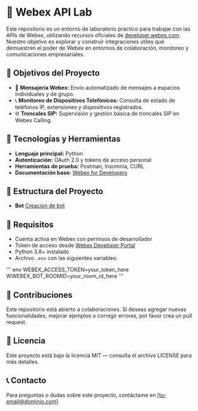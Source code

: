 # 🚀 Webex API Lab

Este repositorio es un entorno de laboratorio práctico para trabajar con las APIs de Webex, utilizando recursos oficiales de [developer.webex.com](https://developer.webex.com). Nuestro objetivo es explorar y construir integraciones útiles que demuestren el poder de Webex en entornos de colaboración, monitoreo y comunicaciones empresariales.

## 📌 Objetivos del Proyecto

- 💬 **Mensajería Webex:** Envío automatizado de mensajes a espacios individuales y de grupo.
- 📞 **Monitoreo de Dispositivos Telefónicos:** Consulta de estado de teléfonos IP, extensiones y dispositivos registrados.
- 🌐 **Troncales SIP:** Supervisión y gestión básica de troncales SIP en Webex Calling.

## 🧰 Tecnologías y Herramientas

- **Lenguaje principal:** Python
- **Autenticación:** OAuth 2.0 y tokens de acceso personal
- **Herramientas de prueba:** Postman, Insomnia, CURL
- **Documentación base:** [Webex for Developers](https://developer.webex.com/docs/api/getting-started)

## 📁 Estructura del Proyecto

- **Bot** [Creacion de bot](bot-webex/README.md)


## 🚦 Requisitos

- Cuenta activa en Webex con permisos de desarrollador  
- Token de acceso desde [Webex Developer Portal](https://developer.webex.com/docs/api/getting-started)  
- Python 3.8+ instalado  
- Archivo `.env` con las siguientes variables:

'''
env
WEBEX_ACCESS_TOKEN=your_token_here
WWEBEX_BOT_ROOMID=your_room_id_here
'''

## 🤝 Contribuciones
Este repositorio está abierto a colaboraciones. Si deseas agregar nuevas funcionalidades, mejorar ejemplos o corregir errores, por favor crea un pull request.

## 📄 Licencia
Este proyecto está bajo la licencia MIT — consulta el archivo LICENSE para más detalles.

## 📞 Contacto
Para preguntas o dudas sobre este proyecto, contáctame en [tu-email@dominio.com]